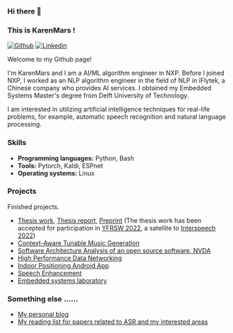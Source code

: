 ### Hi there 👋
### This is KarenMars !

[![Github](https://img.shields.io/badge/-Github-000?style=flat&logo=Github&logoColor=white)](https://github.com/KarenMars)
[![Linkedin](https://img.shields.io/badge/-LinkedIn-blue?style=flat&logo=Linkedin&logoColor=white)](https://www.linkedin.com/in/hang-ji-karen/)

Welcome to my Github page! 

I'm KarenMars and I am a AI/ML algorithm engineer in NXP. Before I joined NXP, I worked as an NLP algorithm engineer in the field of NLP in iFlytek, a Chinese company who provides AI services. I obtained my Embedded Systems Master's degree from Delft University of Technology.

I am interested in utilizing artificial intelligence techniques for real-life problems, for example, automatic speech recognition and natural language processing. 

### Skills  
- **Programming languages:** Python, Bash
- **Tools:** Pytorch, Kaldi, ESPnet
- **Operating systems:** Linux

### Projects

Finished projects. 
- [Thesis work](https://odettescharenborg.wordpress.com/hias-lab/), [Thesis report](https://repository.tudelft.nl/islandora/object/uuid%3A9ef2894f-55ae-4740-a487-bde310fc9159?collection=education), [Preprint](https://arxiv.org/abs/2206.12489)  (The thesis work has been accepted for participation in [YFRSW 2022](https://sites.google.com/view/yfrsw-2022/), a satellite to [Interspeech 2022](https://interspeech2022.org/))
- [Context-Aware Tunable Music Generation](https://github.com/KarenMars/TUD_MMSR)
- [Software Architecture Analysis of an open source software, NVDA](https://2021.desosa.nl/projects/nvda/)
- [High Performance Data Networking](https://github.com/KarenMars/TUD_HPDN)
- [Indoor Positioning Android App](https://github.com/KarenMars/TUD_SPS)
- [Speech Enhancement](https://github.com/KarenMars/TUD_SDSP)
- [Embedded systems laboratory](https://github.com/KarenMars/TUD_ESL)

### Something else ......
- [My personal blog](https://karenmars.notion.site/KarenMars-079ea4c295aa401f8e3c26fd6dc439d3)
- [My reading list for papers related to ASR and my interested areas](https://karenmars.notion.site/Reading-List-274c5edf3b404e38b5ec544d3f93817f)


<!--
**KarenMars/KarenMars** is a ✨ _special_ ✨ repository because its `README.md` (this file) appears on your GitHub profile.

Here are some ideas to get you started:

- 🔭 I’m currently working on ...
- 🌱 I’m currently learning ...
- 👯 I’m looking to collaborate on ...
- 🤔 I’m looking for help with ...
- 💬 Ask me about ...
- 📫 How to reach me: ...
- 😄 Pronouns: ...
- ⚡ Fun fact: ...
-->
